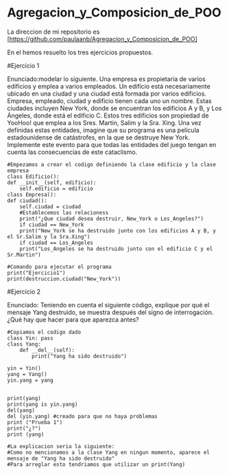 # Agregacion_y_Composicion_de_POO
La direccion de mi repositorio es [https://github.com/paulaanb/Agregacion_y_Composicion_de_POO]

En el hemos resuelto los tres ejercicios propuestos.

#Ejercicio 1

Enunciado:modelar lo siguiente. Una empresa es propietaria de varios edificios y emplea a varios empleados. Un edificio está necesariamente ubicado en una ciudad y una ciudad está formada por varios edificios. Empresa, empleado, ciudad y edificio tienen cada uno un nombre. Estas ciudades incluyen New York, donde se encuentran los edificios A y B, y Los Ángeles, donde está el edificio C. Estos tres edificios son propiedad de YooHoo! que emplea a los Sres. Martin, Salim y la Sra. Xing.
Una vez definidas estas entidades, imagine que su programa es una película estadounidense de catástrofes, en la que se destruye New York. Implemente este evento para que todas las entidades del juego tengan en cuenta las consecuencias de este cataclismo.

    #Empezamos a crear el codigo definiendo la clase edificio y la clase empresa
    class Edificio():
    def __init__(self, edificio):
        self.edificio = edificio
    class Empresa():
    def ciudad():
        self.ciudad = ciudad
        #Establecemos las relacioness
        print("¿Que ciudad desea destruir, New_York o Los_Angeles?")
        if ciudad == New_York
        print("New_York se ha destruido junto con los edificios A y B, y el Sr.Salim y la Sra.Xing")
        if ciudad == Los_Angeles
        print("Los_Angeles se ha destruido junto con el edificio C y el Sr.Martin")
   
    #Comando para ejecutar el programa
    print("Ejercicio1")
    print(destruccion.ciudad("New_York"))


#Ejercicio 2

Enunciado: Teniendo en cuenta el siguiente código, explique por qué el mensaje Yang destruido, se muestra después del signo de interrogación. ¿Qué hay que hacer para que aparezca antes?

    #Copiamos el codigo dado
    class Yin: pass 
    class Yang: 
        def __del__(self): 
            print("Yang ha sido destruido") 
 
    yin = Yin() 
    yang = Yang() 
    yin.yang = yang 
 
 
    print(yang) 
    print(yang is yin.yang)
    del(yang) 
    del (yin.yang) #creado para que no haya problemas
    print ("Prueba 1")
    print("¿?")
    print (yang)

    #La explicacion seria la siguiente:
    #Como no mencionamos a la clase Yang en ningun momento, aparece el mensaje de "Yang ha sido destruido"
    #Para arreglar esto tendriamos que utilizar un print(Yang)